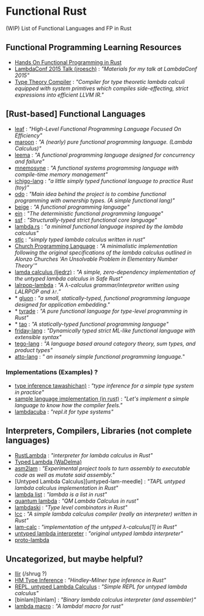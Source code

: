 # Functional Rust
(WIP) List of Functional Languages and FP in Rust

## Functional Programming Learning Resources
- [Hands On Functional Programming in Rust][hofpr]
- [LambdaConf 2015 Talk (jroesch)][lambda-pptx] : _"Materials for my talk at LambdaConf 2015"_
- [Type Theory Compiler][ttc] : _"Compiler for type theoretic lambda calculi equipped with system primtives which compiles side-effecting, strict expressions into efficient LLVM IR."_

[hofpr]: https://github.com/PacktPublishing/Hands-On-Functional-Programming-in-Rust
[lambda-pptx]: https://github.com/jroesch/lambdaconf-2015
[ttc]: https://github.com/andgate/type-theory-compiler


## \[Rust-based\] Functional Languages
- [leaf][leaf-lang] : _"High-Level Functional Programming Language Focused On Efficiency"_
- [maroon][maroon-lang] : _"A (nearly) pure functional programming language. (Lambda Calculus)"_
- [leema][leema-lang] : _"A functional programming language designed for concurrency and failure"_
- [mnemosyne][mnemosyne-lang] : _"A functional systems programming language with compile-time memory management"_
- [ichigo-lang][ichigo-lang] : _"a little simply typed functional language to practice Rust (toy)"_
- [odo][odo-lang] : _"Main idea behind the project is to combine functional programming with ownership types. (A simple functional lang)"_
- [beige][beige-lang] : _"A functional programming language"_
- [ein][ein-lang] : _"The deterministic functional programming language_"
- [ssf][ssf-lang] : _"Structurally-typed strict functional core language_"
- [lambda.rs][lrs] : _"a minimal functional language inspired by the lambda calculus"_
- [stlc][stlc.rs] : _"simply typed lambda calculus written in rust"_
- [Church Programming Language][church] : _"A minimalistic implementation following the original specifications of the lambda calculus outlined in Alonzo Churches 'An Unsolvable Problem in Elementary Number Theory'"_
- [lamda calculus (ljedrz)][lam-calc-lj] : _"A simple, zero-dependency implementation of the untyped lambda calculus in Safe Rust"_
- [lalrpop-lambda][lalrpop] : _"A λ-calculus grammar/interpretor written using LALRPOP and `λ!`."_
- \* [gluon][gluon-lang] : _"a small, statically-typed, functional programming language designed for application embedding."_
- \* [tyrade][tyrade] : _"A pure functional language for type-level programming in Rust"_
- \* [tao][tao] : _"A statically-typed functional programming language"_
- [friday-lang][friday-lang] : _"Dynamically typed strict ML-like functional language with extensible syntax"_
- [tego-lang][tego-lang] : _"A language based around category theory, sum types, and product types"_
- [atto-lang][atto-lang] : _" an insanely simple functional programming language._"

[leaf-lang]: https://github.com/simvux/leaf
[maroon-lang]: https://github.com/adam-mcdaniel/maroon-lang
[leema-lang]: https://github.com/mdg/leema
[mnemosyne-lang]: https://github.com/hawkw/mnemosyne
[ichigo-lang]: https://github.com/PragmaTwice/ichigo-lang
[odo-lang]: https://github.com/drakmaniso/odo
[beige-lang]: https://github.com/masuke5/beige
[ein-lang]: https://github.com/ein-lang/ein
[ssf-lang]: https://github.com/raviqqe/ssf
[lrs]: https://github.com/Ferdi265/lambda.rs
[stlc.rs]: https://github.com/Phosphorus15/stlc_rs
[church]: https://github.com/NickBurrell/church-rs
[lam-calc-lj]: https://github.com/ljedrz/lambda_calculus
[lalrpop]: https://github.com/nixpulvis/lalrpop-lambda
[gluon-lang]: https://github.com/gluon-lang/gluon
[tyrade]: https://github.com/willcrichton/tyrade
[tao]: https://github.com/zesterer/tao
[friday-lang]: https://github.com/98devin/friday
[tego-lang]: https://github.com/theDragonFire/tego-lang
[atto-lang]: https://github.com/zesterer/atto


### Implementations (Examples) ?
- [type inference tawashichan)][type-inf-taw] : _"type inference for a simple type system in practice"_
- [sample language implementation (in rust)][t-lang-rs] : _"Let's implement a simple language to know how the compiler feels."_
- [lambdacuba][lamcube] : _"repl.it for type systems"_

[type-inf-taw]: https://github.com/tawashichan/type_inference_sample
[t-lang-rs]: https://github.com/tawashichan/t_lang_rs
[lamcube]: https://github.com/felixzhuologist/lambdacube


## Interpreters, Compilers, Libraries (not complete languages)
- [RustLambda][rslam] : _"interpreter for lambda calculus in Rust"_
- [Typed Lambda (WaDelma)][typed-lam-wadelma]
- [asm2lam][a2l] : _"Experimental project tools to turn assembly to executable code as well as mutate said assembly."_
- [Untyped Lambda Calculus][untyped-lam-meedle] : _"TAPL untyped lambda calculus implementation in Rust"_
- [lambda list][rs-lam-faucette] : _"lambda is a list in rust"_
- [quantum lambda][qm-lam] : _"QM Lambda Calculus in rust"_
- [lambdaski][type-lam-combinators] : _"Type level combinators in Rust"_
- [lcc][lcc] : _"A simple lambda calculus compiler (really an interpreter) written in Rust"_
- [lam-calc][lc-proper] : _"implementation of the untyped λ-calculus[1] in Rust"_
- [untyped lambda interpreter][utl-interpreter] : _"original untyped lambda interpreter"_
- [proto-lambda][proto-lam]

[rslam]: https://github.com/elipmoc/RustLambda
[typed-lam-wadelma]: https://github.com/WaDelma/typed_lambda
[a2l]: https://github.com/xd009642/asm2lambda
[untyped-lam-meddle]: https://github.com/meddle0x53/ulc-rust
[rs-lam-faucette]: https://github.com/Faucette/rs-lambda
[qm-lam]: https://github.com/ACG8/qedille
[type-lam-combinators]: https://github.com/serprex/lambdaski
[lcc]: https://github.com/mbyio/lcc
[lc-proper]: https://github.com/AlexDikelsky/lambda-calculus
[utl-interpreter]: https://github.com/azaika/lambda-interpreter
[proto-lam]: https://github.com/davidbarsky/proto-lambda


## Uncategorized, but maybe helpful?
- [llir][llir.rs] (/shrug ?)
- [HM Type Inference][hm-type-inf] : _"Hindley-Milner type inference in Rust"_
- [REPL, untyped Lambda Calculus][repl-utlc] : _"Simple REPL for untyped lambda calculus"_
- [binlam][binlam] : _"Binary lambda calculus interpreter (and assembler)"_
- [lambda macro][lam-macro] : _"A lambda! macro for rust"_

[llir.rs]: https://github.com/raviqqe/llir.rs
[hm-type-inf]: https://github.com/raviqqe/hm-type-inference
[repl-utlc]: https://github.com/tibordp/lambdars
[bin-lam]: https://github.com/sjsch/binlam
[lam-macro]: https://github.com/mystor/lambda-macro



